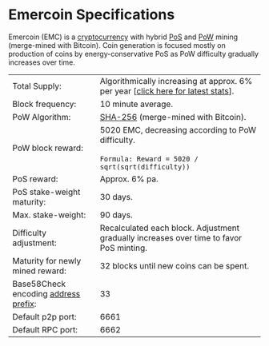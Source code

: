 # Emercoin Specifications

Emercoin (EMC) is a <a target="_blank" rel="nofollow" href="https://en.wikipedia.org/wiki/Cryptocurrency">cryptocurrency</a>
with
hybrid <a target="_blank" rel="nofollow" href="http://en.wikipedia.org/wiki/Proof-of-stake">PoS</a> and
<a target="_blank" rel="nofollow" href="http://en.wikipedia.org/wiki/Proof-of-work_system">PoW</a> mining
(merge-mined with Bitcoin). Coin generation is focused mostly on
production of coins by energy-conservative PoS as PoW difficulty
gradually increases over time.

<table>
  <tr><td>Total Supply:</td><td>Algorithmically increasing at approx. 6% per year [<a target="_blank" rel="nofollow" href="https://emercoin.mintr.org/stats">click here for latest stats</a>].</td></tr>
  <tr><td>Block frequency:</td><td>10 minute average.</td></tr>
  <tr><td>PoW Algorithm:</td><td><a target="_blank" rel="nofollow"a href="https://en.wikipedia.org/wiki/SHA-2">SHA-256</a> (merge-mined with Bitcoin).</td></tr>
  <tr><td>PoW block reward:</td><td>5020 EMC, decreasing according to PoW difficulty.<br><br><code>Formula: Reward = 5020 / sqrt(sqrt(difficulty))</code></td></tr>
  <tr><td>PoS reward:</td><td>Approx. 6% pa.</td></tr>
  <tr><td>PoS stake-weight maturity:</td><td>30 days.</td></tr>
  <tr><td>Max. stake-weight:</td><td>90 days.</td></tr>
  <tr><td>Difficulty adjustment:</td><td>Recalculated each block. Adjustment gradually increases over time to favor PoS minting.</td></tr>
  <tr><td>Maturity for newly mined reward:</td><td>32 blocks until new coins can be spent.</td></tr>
  <tr><td>Base58Check encoding <a target="_blank" rel="nofollow" href="https://en.bitcoin.it/wiki/List_of_address_prefixes">address prefix</a>:</td><td>33</td></tr>
  <tr><td>Default p2p port:</td><td>6661</td></tr>
  <tr><td>Default RPC port:</td><td>6662</td></tr>
</table>
